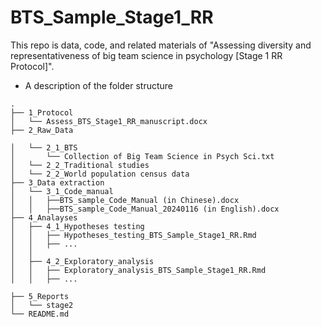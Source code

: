 # BTS_Sample_Stage1_RR
This repo is data, code, and related materials of "Assessing diversity and representativeness of big team science in psychology [Stage 1 RR Protocol]". 

- A description of the folder structure

```
.
├── 1_Protocol
│   └── Assess_BTS_Stage1_RR_manuscript.docx
├── 2_Raw_Data

│   └── 2_1_BTS
│       └── Collection of Big Team Science in Psych Sci.txt
│   └── 2_2_Traditional studies 
│   └── 2_2_World population census data
├── 3_Data extraction
│   └── 3_1_Code_manual
│   │   ├──BTS_sample_Code_Manual (in Chinese).docx
│   │   ├──BTS_sample_Code_Manual_20240116 (in English).docx       
├── 4_Analayses
│   ├── 4_1_Hypotheses testing
│   │   ├── Hypotheses_testing_BTS_Sample_Stage1_RR.Rmd
│   │   ├── ...
│   │   
│   ├── 4_2_Exploratory_analysis
│   │   ├── Exploratory_analysis_BTS_Sample_Stage1_RR.Rmd
│   │   ├── ...

├── 5_Reports
│   └── stage2
└── README.md
```
